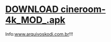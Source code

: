 # <a href="https://www.mediafire.com/file/4j15kjqq6f40pvg/cineroom-4k_MOD_.apk/file">DOWNLOAD cineroom-4k_MOD_.apk</a>


<p>
 
 Info:<a href="https://arquivoskodi.com.br">www.arquivoskodi.com.br</a>!!!
                                       

</p>







